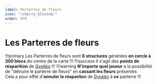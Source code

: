 ```yaml
---
label: Parterres de fleurs
icon: ":cherry_blossom:"
order: 970
---
```


# Les Parterres de fleurs
!!!primary
Les Parterres de fleurs sont **6 structures** générées **en cercle à 300 blocs** du centre de la carte
!!!
!!!success
Il s'agit des **points de réaparition** de [Gyokko](../roles/demon/gyokko)
!!!
!!!warning
**N'importe quel joueur** a la possibilité de "détruire le parterre de fleurs" en **cassant les fleurs** présentes <br>
Cela a pour effet d'**annuler la réapariton** de [Gyokko](../roles/demon/gyokko) à **ce** parterre
!!!
